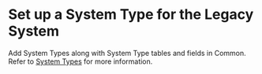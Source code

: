 # <span lang="X-NONE">Set up a System Type for the Legacy System</span>

Add System Types along with System Type tables and fields in Common.
Refer to [System
Types](../../../Platform/Common/Use_Cases/System_Types_Overview.htm) for
more information.
